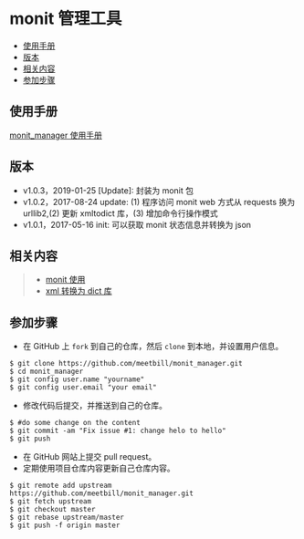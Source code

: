 # monit 管理工具

<!-- vim-markdown-toc GFM -->

* [使用手册](#使用手册)
* [版本](#版本)
* [相关内容](#相关内容)
* [参加步骤](#参加步骤)

<!-- vim-markdown-toc -->

## 使用手册

[monit_manager 使用手册](https://github.com/meetbill/monit_manager/wiki)

## 版本

* v1.0.3，2019-01-25 [Update]: 封装为 monit 包
* v1.0.2，2017-08-24 update: (1) 程序访问 monit web 方式从 requests 换为 urllib2,(2) 更新 xmltodict 库，(3) 增加命令行操作模式
* v1.0.1，2017-05-16 init: 可以获取 monit 状态信息并转换为 json

## 相关内容

> * [monit 使用](https://billwang139967.gitbooks.io/op_practice_book/content/doc/monitor/monit.html)
> * [xml 转换为 dict 库](https://github.com/meetbill/MyPythonLib/tree/master/My_lib/xmltodict)

## 参加步骤

* 在 GitHub 上 `fork` 到自己的仓库，然后 `clone` 到本地，并设置用户信息。
```
$ git clone https://github.com/meetbill/monit_manager.git
$ cd monit_manager
$ git config user.name "yourname"
$ git config user.email "your email"
```
* 修改代码后提交，并推送到自己的仓库。
```
$ #do some change on the content
$ git commit -am "Fix issue #1: change helo to hello"
$ git push
```
* 在 GitHub 网站上提交 pull request。
* 定期使用项目仓库内容更新自己仓库内容。
```
$ git remote add upstream https://github.com/meetbill/monit_manager.git
$ git fetch upstream
$ git checkout master
$ git rebase upstream/master
$ git push -f origin master
```
